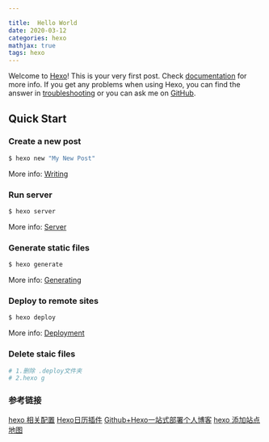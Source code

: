 ```yaml
---

title:  Hello World
date: 2020-03-12
categories: hexo
mathjax: true
tags: hexo
---
```

Welcome to [Hexo](https://hexo.io/)! This is your very first post. Check [documentation](https://hexo.io/docs/) for more info. If you get any problems when using Hexo, you can find the answer in [troubleshooting](https://hexo.io/docs/troubleshooting.html) or you can ask me on [GitHub](https://github.com/hexojs/hexo/issues).

<!-- more -->


## Quick Start

### Create a new post

``` bash
$ hexo new "My New Post"
```

More info: [Writing](https://hexo.io/docs/writing.html)

### Run server

``` bash
$ hexo server
```

More info: [Server](https://hexo.io/docs/server.html)

### Generate static files

``` bash
$ hexo generate
```

More info: [Generating](https://hexo.io/docs/generating.html)

### Deploy to remote sites

``` bash
$ hexo deploy
```

More info: [Deployment](https://hexo.io/docs/one-command-deployment.html)



### Delete staic files

```bash
# 1.删除 .deploy文件夹
# 2.hexo g
```



### 参考链接
[hexo 相关配置](https://hexo.course.90byte.com/)
[Hexo日历插件](https://zhuanlan.zhihu.com/p/363300921)
[Github+Hexo一站式部署个人博客](https://www.cnblogs.com/chloneda/p/hexo.html)
[hexo 添加站点地图](https://www.cnblogs.com/mmzs/p/10385822.html)

